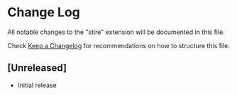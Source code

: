 # Change Log

All notable changes to the "stire" extension will be documented in this file.

Check [Keep a Changelog](http://keepachangelog.com/) for recommendations on how to structure this file.

## [Unreleased]

- Initial release